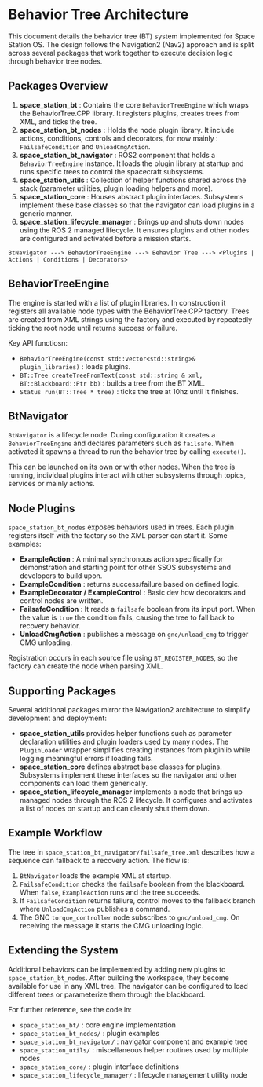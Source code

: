 # Behavior Tree Architecture

This document details the behavior tree (BT) system implemented for Space Station OS. The design follows the Navigation2 (Nav2) approach and is split across several packages that work together to execute decision logic through behavior tree nodes.

## Packages Overview

1. **space_station_bt** : Contains the core `BehaviorTreeEngine` which wraps the BehaviorTree.CPP library. It registers plugins, creates trees from XML, and ticks the tree.
2. **space_station_bt_nodes** : Holds the node plugin library. It include actions, conditions, controls and decorators, for now mainly :  `FailsafeCondition` and `UnloadCmgAction`.
3. **space_station_bt_navigator** : ROS2 component that holds a `BehaviorTreeEngine` instance. It loads the plugin library at startup and runs specific trees to control the spacecraft subsystems.
4. **space_station_utils** : Collection of helper functions shared across the stack (parameter utilities, plugin loading helpers and more).
5. **space_station_core** : Houses abstract plugin interfaces. Subsystems implement these base classes so that the navigator can load plugins in a generic manner.
6. **space_station_lifecycle_manager** : Brings up and shuts down nodes using the ROS 2 managed lifecycle. It ensures plugins and other nodes are configured and activated before a mission starts.

```
BtNavigator ---> BehaviorTreeEngine ---> Behavior Tree ---> <Plugins | Actions | Conditions | Decorators>
```

## BehaviorTreeEngine

The engine is started with a list of plugin libraries. In construction it registers all available node types with the BehaviorTree.CPP factory. Trees are created from XML strings using the factory and executed by repeatedly ticking the root node until returns success or failure.

Key API functiosn:
- `BehaviorTreeEngine(const std::vector<std::string>& plugin_libraries)` : loads plugins.
- `BT::Tree createTreeFromText(const std::string & xml, BT::Blackboard::Ptr bb)` : builds a tree from the BT XML.
- `Status run(BT::Tree * tree)` : ticks the tree at 10hz until it finishes.

## BtNavigator

`BtNavigator` is a lifecycle node. During configuration it creates a `BehaviorTreeEngine` and declares parameters such as `failsafe`. When activated it spawns a thread to run the behavior tree by calling `execute()`.

This can be launched on its own or with other nodes. When the tree is running, individual plugins interact with other subsystems through topics, services or mainly actions.

## Node Plugins

`space_station_bt_nodes` exposes behaviors used in trees. Each plugin registers itself with the factory so the XML parser can start it. Some examples:

- **ExampleAction** : A minimal synchronous action specifically for demonstration and starting point for other SSOS subsystems and developers to build upon.
- **ExampleCondition** : returns success/failure based on defined logic.
- **ExampleDecorator / ExampleControl** : Basic dev how decorators and control nodes are written.
- **FailsafeCondition** : It reads a `failsafe` boolean from its input port. When the value is `true` the condition fails, causing the tree to fall back to recovery behavior.
- **UnloadCmgAction** : publishes a message on `gnc/unload_cmg` to trigger CMG unloading.

Registration occurs in each source file using `BT_REGISTER_NODES`, so the factory can create the node when parsing XML.

## Supporting Packages

Several additional packages mirror the Navigation2 architecture to simplify development and deployment:

- **space_station_utils** provides helper functions such as parameter declaration utilities and plugin loaders used by many nodes.
  The `PluginLoader` wrapper simplifies creating instances from pluginlib while
  logging meaningful errors if loading fails.
- **space_station_core** defines abstract base classes for plugins. Subsystems implement these interfaces so the navigator and other components can load them generically.
- **space_station_lifecycle_manager** implements a node that brings up managed nodes through the ROS&nbsp;2 lifecycle. It configures and activates a list of nodes on startup and can cleanly shut them down.

## Example Workflow

The tree in `space_station_bt_navigator/failsafe_tree.xml` describes how a sequence can fallback to a recovery action. The flow is:

1. `BtNavigator` loads the example XML at startup.
2. `FailsafeCondition` checks the `failsafe` boolean from the blackboard. When `false`, `ExampleAction` runs and the tree succeeds.
3. If `FailsafeCondition` returns failure, control moves to the fallback branch where `UnloadCmgAction` publishes a command.
4. The GNC `torque_controller` node subscribes to `gnc/unload_cmg`. On receiving the message it starts the CMG unloading logic.

## Extending the System

Additional behaviors can be implemented by adding new plugins to `space_station_bt_nodes`. After building the workspace, they become available for use in any XML tree. The navigator can be configured to load different trees or parameterize them through the blackboard.

For further reference, see the code in:
- `space_station_bt/` : core engine implementation
- `space_station_bt_nodes/` : plugin examples
- `space_station_bt_navigator/` : navigator component and example tree
- `space_station_utils/` : miscellaneous helper routines used by multiple nodes
- `space_station_core/` : plugin interface definitions
- `space_station_lifecycle_manager/` : lifecycle management utility node
